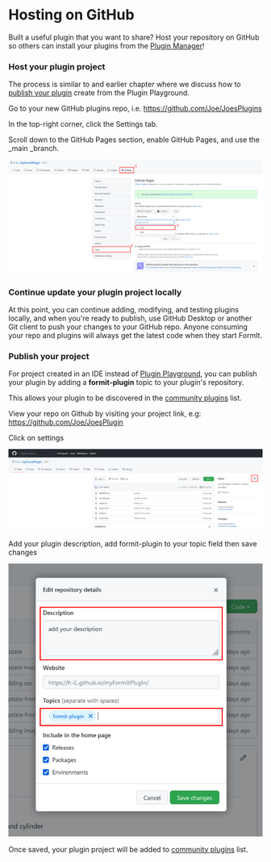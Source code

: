 # Hosting on GitHub

Built a useful plugin that you want to share? Host your repository on GitHub so others can install your plugins from the [Plugin Manager](https://formit3d.github.io/FormItExamplePlugins/index.html)!

### Host your plugin project

The process is similar to and earlier chapter where we discuss how to [publish your plugin](../../beginner-using-the-plugin-playground/build-your-first-plugin/publish-your-project.md) create from the Plugin Playground. &#x20;

Go to your new GitHub plugins repo, i.e. https://github.com/Joe/JoesPlugins

In the top-right corner, click the Settings tab.

Scroll down to the GitHub Pages section, enable GitHub Pages, and use the _main _branch.

![](<../../../../.gitbook/assets/image (18).png>)

### Continue update your plugin project locally

At this point, you can continue adding, modifying, and testing plugins locally, and when you're ready to publish, use GitHub Desktop or another Git client to push your changes to your GitHub repo. Anyone consuming your repo and plugins will always get the latest code when they start FormIt.



### Publish your project

For project created in an IDE instead of [Plugin Playground](https://formit3d.github.io/FormItExamplePlugins/docs/HowToBuild.html#PluginPlayground), you can publish your plugin by adding a **formit-plugin** topic to your plugin's repository.

This allows your plugin to be discovered in the [community plugins](../../../example-1/formit-plugin-community.md) list.

View your repo on Github by visiting your project link, e.g: https://github.com/Joe/JoesPlugin

Click on settings

![](<../../../../.gitbook/assets/image (13).png>)

Add your plugin description, add formit-plugin to your topic field then save changes

![](<../../../../.gitbook/assets/image (15) (1).png>)

Once saved, your plugin project will be added to [community plugins](https://github.com/topics/formit-plugin) list.





###
